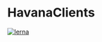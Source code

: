# HavanaClients

[![lerna](https://img.shields.io/badge/maintained%20with-lerna-cc00ff.svg)](https://lerna.js.org/)